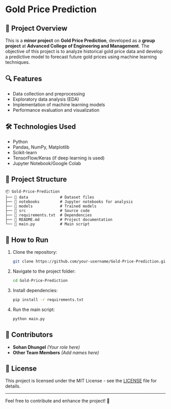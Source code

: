 # Gold Price Prediction

## 📌 Project Overview
This is a **minor project** on **Gold Price Prediction**, developed as a **group project** at **Advanced College of Engineering and Management**. The objective of this project is to analyze historical gold price data and develop a predictive model to forecast future gold prices using machine learning techniques.

## 🔍 Features
- Data collection and preprocessing
- Exploratory data analysis (EDA)
- Implementation of machine learning models
- Performance evaluation and visualization

## 🛠️ Technologies Used
- Python
- Pandas, NumPy, Matplotlib
- Scikit-learn
- TensorFlow/Keras (if deep learning is used)
- Jupyter Notebook/Google Colab

## 📂 Project Structure
```
📦 Gold-Price-Prediction
├── 📂 data              # Dataset files
├── 📂 notebooks         # Jupyter notebooks for analysis
├── 📂 models            # Trained models
├── 📂 src               # Source code
├── 📄 requirements.txt  # Dependencies
├── 📄 README.md         # Project documentation
└── 📄 main.py           # Main script
```

## 🚀 How to Run
1. Clone the repository:
   ```sh
   git clone https://github.com/your-username/Gold-Price-Prediction.git
   ```
2. Navigate to the project folder:
   ```sh
   cd Gold-Price-Prediction
   ```
3. Install dependencies:
   ```sh
   pip install -r requirements.txt
   ```
4. Run the main script:
   ```sh
   python main.py
   ```

## 🤝 Contributors
- **Sohan Dhungel** *(Your role here)*
- **Other Team Members** *(Add names here)*

## 📜 License
This project is licensed under the MIT License - see the [LICENSE](LICENSE) file for details.

---
Feel free to contribute and enhance the project! 🚀
